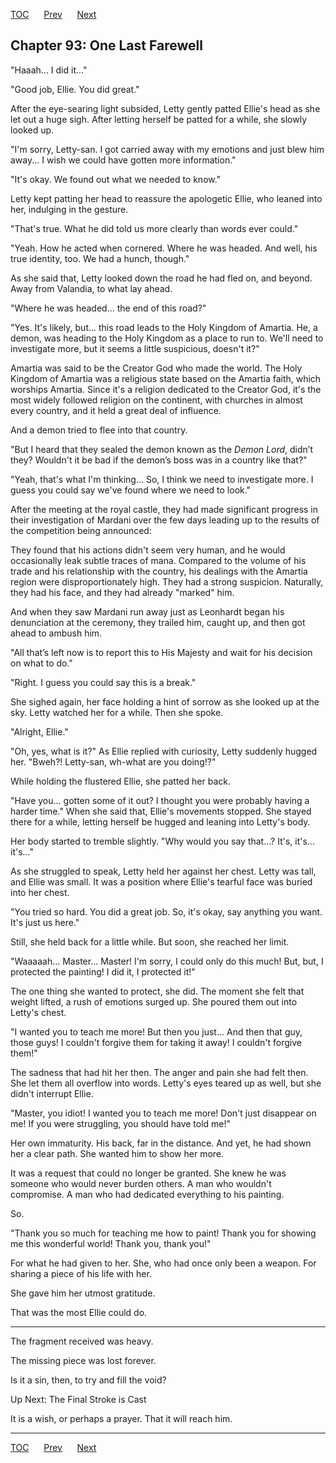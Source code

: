 [TOC](../readme.md)&nbsp;&nbsp;&nbsp;&nbsp;&nbsp;&nbsp;[Prev](index_split_068.md)&nbsp;&nbsp;&nbsp;&nbsp;&nbsp;&nbsp;[Next](index_split_070.md)



## Chapter 93: One Last Farewell

"Haaah... I did it..."

"Good job, Ellie. You did great."

After the eye-searing light subsided, Letty gently patted Ellie's head
as she let out a huge sigh. After letting herself be patted for a while,
she slowly looked up.

"I'm sorry, Letty-san. I got carried away with my emotions and just blew
him away... I wish we could have gotten more information."

"It's okay. We found out what we needed to know."

Letty kept patting her head to reassure the apologetic Ellie, who leaned
into her, indulging in the gesture.

"That's true. What he did told us more clearly than words ever could."

"Yeah. How he acted when cornered. Where he was headed. And well, his
true identity, too. We had a hunch, though."

As she said that, Letty looked down the road he had fled on, and beyond.
Away from Valandia, to what lay ahead.

"Where he was headed... the end of this road?"

"Yes. It's likely, but... this road leads to the Holy Kingdom of
Amartia. He, a demon, was heading to the Holy Kingdom as a place to run
to. We'll need to investigate more, but it seems a little suspicious,
doesn't it?"

Amartia was said to be the Creator God who made the world. The Holy
Kingdom of Amartia was a religious state based on the Amartia faith,
which worships Amartia. Since it's a religion dedicated to the Creator
God, it's the most widely followed religion on the continent, with
churches in almost every country, and it held a great deal of influence.

And a demon tried to flee into that country.

"But I heard that they sealed the demon known as the *Demon Lord*,
didn’t they? Wouldn't it be bad if the demon’s boss was in a country
like that?"

"Yeah, that's what I'm thinking... So, I think we need to investigate
more. I guess you could say we've found where we need to look."

After the meeting at the royal castle, they had made significant
progress in their investigation of Mardani over the few days leading up
to the results of the competition being announced:

They found that his actions didn't seem very human, and he would
occasionally leak subtle traces of mana. Compared to the volume of his
trade and his relationship with the country, his dealings with the
Amartia region were disproportionately high. They had a strong
suspicion. Naturally, they had his face, and they had already "marked"
him.

And when they saw Mardani run away just as Leonhardt began his
denunciation at the ceremony, they trailed him, caught up, and then got
ahead to ambush him.

"All that’s left now is to report this to His Majesty and wait for his
decision on what to do."

"Right. I guess you could say this is a break."

She sighed again, her face holding a hint of sorrow as she looked up at
the sky. Letty watched her for a while. Then she spoke.

"Alright, Ellie."

"Oh, yes, what is it?" As Ellie replied with curiosity, Letty suddenly
hugged her. "Bweh?! Letty-san, wh-what are you doing!?"

While holding the flustered Ellie, she patted her back.

"Have you... gotten some of it out? I thought you were probably having a
harder time." When she said that, Ellie's movements stopped. She stayed
there for a while, letting herself be hugged and leaning into Letty's
body.

Her body started to tremble slightly. "Why would you say that...? It's,
it's... it's..."

As she struggled to speak, Letty held her against her chest. Letty was
tall, and Ellie was small. It was a position where Ellie's tearful face
was buried into her chest.

"You tried so hard. You did a great job. So, it's okay, say anything you
want. It's just us here."

Still, she held back for a little while. But soon, she reached her
limit.

"Waaaaah... Master... Master! I'm sorry, I could only do this much! But,
but, I protected the painting! I did it, I protected it!"

The one thing she wanted to protect, she did. The moment she felt that
weight lifted, a rush of emotions surged up. She poured them out into
Letty's chest.

"I wanted you to teach me more! But then you just... And then that guy,
those guys! I couldn't forgive them for taking it away! I couldn't
forgive them!"

The sadness that had hit her then. The anger and pain she had felt then.
She let them all overflow into words. Letty's eyes teared up as well,
but she didn't interrupt Ellie.

"Master, you idiot! I wanted you to teach me more! Don't just disappear
on me! If you were struggling, you should have told me!"

Her own immaturity. His back, far in the distance. And yet, he had shown
her a clear path. She wanted him to show her more.

It was a request that could no longer be granted. She knew he was
someone who would never burden others. A man who wouldn't compromise. A
man who had dedicated everything to his painting.

So.

"Thank you so much for teaching me how to paint! Thank you for showing
me this wonderful world! Thank you, thank you!"

For what he had given to her. She, who had once only been a weapon. For
sharing a piece of his life with her.

She gave him her utmost gratitude.

That was the most Ellie could do.

------------------------------------------------------------------------

The fragment received was heavy.

The missing piece was lost forever.

Is it a sin, then, to try and fill the void?

Up Next: The Final Stroke is Cast

It is a wish, or perhaps a prayer. That it will reach him.


---
[TOC](../readme.md)&nbsp;&nbsp;&nbsp;&nbsp;&nbsp;&nbsp;[Prev](index_split_068.md)&nbsp;&nbsp;&nbsp;&nbsp;&nbsp;&nbsp;[Next](index_split_070.md)

